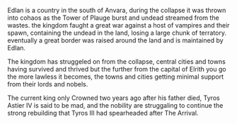 Edlan is a country in the south of Anvara, during the collapse it was thrown into cohaos as the Tower of Plauge burst and undead streamed from the wastes. the kingdom faught a great war against a host of vampires and their spawn, containing the undead in the land, losing a large chunk of terratory. eventually a great border was raised around the land and is maintained by Edlan. 

The kingdom has struggeled on from the collapse, central cities and towns having survived and thrived but the further from the capital of Elrith you go the more lawless it becomes, the towns and cities getting minimal support from their lords and nobels. 

The current king only Crowned two years ago after his father died, Tyros Astier IV is said to be mad, and the nobility are struggaling to continue the strong rebuilding that Tyros III had spearheaded after The Arrival. 


